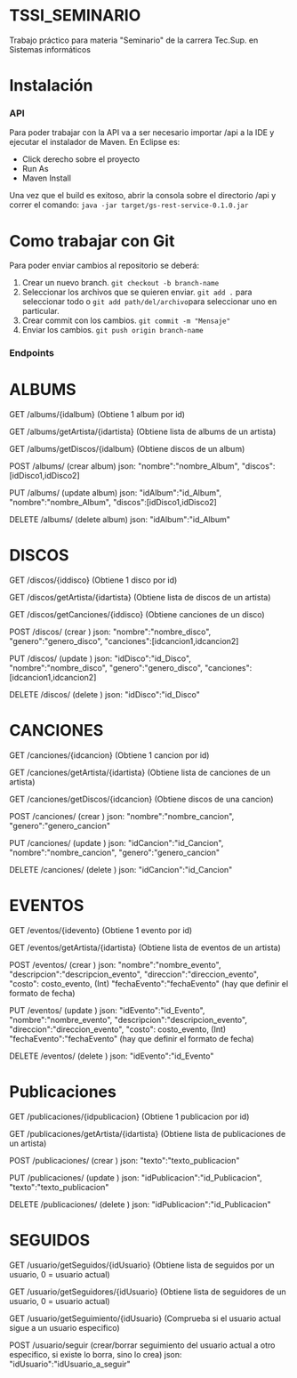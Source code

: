 # TSSI_SEMINARIO
Trabajo práctico para materia "Seminario" de la carrera Tec.Sup. en Sistemas informáticos

# Instalación

### API
Para poder trabajar con la API va a ser necesario importar /api a la IDE y ejecutar el instalador de Maven. En Eclipse es:
* Click derecho sobre el proyecto
* Run As
* Maven Install

Una vez que el build es exitoso, abrir la consola sobre el directorio /api y correr el comando:
	`java -jar target/gs-rest-service-0.1.0.jar`

# Como trabajar con Git
Para poder enviar cambios al repositorio se deberá:
1. Crear un nuevo branch. `git checkout -b branch-name`
2. Seleccionar los archivos que se quieren enviar. `git add .` para seleccionar todo o `git add path/del/archivo`para seleccionar uno en particular.
3. Crear commit con los cambios. `git commit -m "Mensaje"`
4. Enviar los cambios. `git push origin branch-name`

### Endpoints

# ALBUMS

GET /albums/{idalbum} (Obtiene 1 album por id)

GET /albums/getArtista/{idartista} (Obtiene lista de albums de un artista)

GET /albums/getDiscos/{idalbum} (Obtiene discos de un album)

POST /albums/ (crear album)
json:
"nombre":"nombre_Album",
"discos":[idDisco1,idDisco2]

PUT /albums/ (update album)
json:
"idAlbum":"id_Album",
"nombre":"nombre_Album",
"discos":[idDisco1,idDisco2]

DELETE /albums/ (delete album)
json:
"idAlbum":"id_Album"

# DISCOS

GET /discos/{iddisco} (Obtiene 1 disco por id)

GET /discos/getArtista/{idartista} (Obtiene lista de discos de un artista)

GET /discos/getCanciones/{iddisco} (Obtiene canciones de un disco)

POST /discos/ (crear )
json:
"nombre":"nombre_disco",
"genero":"genero_disco",
"canciones":[idcancion1,idcancion2]

PUT /discos/ (update )
json:
"idDisco":"id_Disco",
"nombre":"nombre_disco",
"genero":"genero_disco",
"canciones":[idcancion1,idcancion2]

DELETE /discos/ (delete )
json:
"idDisco":"id_Disco"

# CANCIONES

GET /canciones/{idcancion} (Obtiene 1 cancion por id)

GET /canciones/getArtista/{idartista} (Obtiene lista de canciones de un artista)

GET /canciones/getDiscos/{idcancion} (Obtiene discos de una cancion)

POST /canciones/ (crear )
json:
"nombre":"nombre_cancion",
"genero":"genero_cancion"

PUT /canciones/ (update )
json:
"idCancion":"id_Cancion",
"nombre":"nombre_cancion",
"genero":"genero_cancion"

DELETE /canciones/ (delete )
json:
"idCancion":"id_Cancion"

# EVENTOS

GET /eventos/{idevento} (Obtiene 1 evento por id)

GET /eventos/getArtista/{idartista} (Obtiene lista de eventos de un artista)

POST /eventos/ (crear )
json:
"nombre":"nombre_evento",
"descripcion":"descripcion_evento",
"direccion":"direccion_evento",
"costo": costo_evento,    (Int)
"fechaEvento":"fechaEvento"    (hay que definir el formato de fecha)

PUT /eventos/ (update )
json:
"idEvento":"id_Evento",
"nombre":"nombre_evento",
"descripcion":"descripcion_evento",
"direccion":"direccion_evento",
"costo": costo_evento,    (Int)
"fechaEvento":"fechaEvento"    (hay que definir el formato de fecha)

DELETE /eventos/ (delete )
json:
"idEvento":"id_Evento"

# Publicaciones

GET /publicaciones/{idpublicacion} (Obtiene 1 publicacion por id)

GET /publicaciones/getArtista/{idartista} (Obtiene lista de publicaciones de un artista)

POST /publicaciones/ (crear )
json:
"texto":"texto_publicacion"

PUT /publicaciones/ (update )
json:
"idPublicacion":"id_Publicacion",
"texto":"texto_publicacion"

DELETE /publicaciones/ (delete )
json:
"idPublicacion":"id_Publicacion"

# SEGUIDOS

GET /usuario/getSeguidos/{idUsuario} (Obtiene lista de seguidos por un usuario, 0 = usuario actual)

GET /usuario/getSeguidores/{idUsuario} (Obtiene lista de seguidores de un usuario, 0 = usuario actual)

GET /usuario/getSeguimiento/{idUsuario} (Comprueba si el usuario actual sigue a un usuario especifico)

POST /usuario/seguir (crear/borrar seguimiento del usuario actual a otro especifico, si existe lo borra, sino lo crea)
json:
"idUsuario":"idUsuario_a_seguir"
